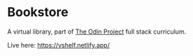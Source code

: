 # Bookstore

A virtual library, part of [The Odin Project](https://www.theodinproject.com) full stack curriculum.

Live here: https://vshelf.netlify.app/
